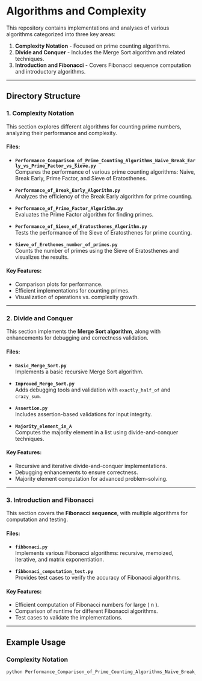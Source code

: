 # Algorithms and Complexity

This repository contains implementations and analyses of various algorithms categorized into three key areas:
1. **Complexity Notation** - Focused on prime counting algorithms.
2. **Divide and Conquer** - Includes the Merge Sort algorithm and related techniques.
3. **Introduction and Fibonacci** - Covers Fibonacci sequence computation and introductory algorithms.

---

## Directory Structure

### 1. Complexity Notation
This section explores different algorithms for counting prime numbers, analyzing their performance and complexity.

#### Files:
- **`Performance_Comparison_of_Prime_Counting_Algorithms_Naive_Break_Early_vs_Prime_Factor_vs_Sieve.py`**  
  Compares the performance of various prime counting algorithms: Naive, Break Early, Prime Factor, and Sieve of Eratosthenes.

- **`Performance_of_Break_Early_Algorithm.py`**  
  Analyzes the efficiency of the Break Early algorithm for prime counting.

- **`Performance_of_Prime_Factor_Algorithm.py`**  
  Evaluates the Prime Factor algorithm for finding primes.

- **`Performance_of_Sieve_of_Eratosthenes_Algorithm.py`**  
  Tests the performance of the Sieve of Eratosthenes for prime counting.

- **`Sieve_of_Erothenes_number_of_primes.py`**  
  Counts the number of primes using the Sieve of Eratosthenes and visualizes the results.

#### Key Features:
- Comparison plots for performance.
- Efficient implementations for counting primes.
- Visualization of operations vs. complexity growth.

---

### 2. Divide and Conquer
This section implements the **Merge Sort algorithm**, along with enhancements for debugging and correctness validation.

#### Files:
- **`Basic_Merge_Sort.py`**  
  Implements a basic recursive Merge Sort algorithm.

- **`Improved_Merge_Sort.py`**  
  Adds debugging tools and validation with `exactly_half_of` and `crazy_sum`.

- **`Assertion.py`**  
  Includes assertion-based validations for input integrity.

- **`Majority_element_in_A`**  
  Computes the majority element in a list using divide-and-conquer techniques.

#### Key Features:
- Recursive and iterative divide-and-conquer implementations.
- Debugging enhancements to ensure correctness.
- Majority element computation for advanced problem-solving.

---

### 3. Introduction and Fibonacci
This section covers the **Fibonacci sequence**, with multiple algorithms for computation and testing.

#### Files:
- **`fibbonaci.py`**  
  Implements various Fibonacci algorithms: recursive, memoized, iterative, and matrix exponentiation.

- **`fibbonaci_computation_test.py`**  
  Provides test cases to verify the accuracy of Fibonacci algorithms.

#### Key Features:
- Efficient computation of Fibonacci numbers for large \( n \).
- Comparison of runtime for different Fibonacci algorithms.
- Test cases to validate the implementations.

---

## Example Usage

### Complexity Notation
```bash
python Performance_Comparison_of_Prime_Counting_Algorithms_Naive_Break_Early_vs_Prime_Factor_vs_Sieve.py
